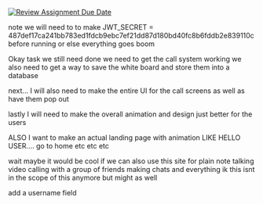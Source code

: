 [![Review Assignment Due Date](https://classroom.github.com/assets/deadline-readme-button-22041afd0340ce965d47ae6ef1cefeee28c7c493a6346c4f15d667ab976d596c.svg)](https://classroom.github.com/a/DnqlZtdt)



note we will need to to make 
JWT_SECRET = 487def17ca241bb783ed1fdcb9ebc7ef21dd87d180bd40fc8b6fddb2e839110c
before running or else everything goes boom



Okay task we still need done 
we need to get the call system working 
we also need to get a way to save the white board and store them into a database 

next... I will also need to make the entire UI for the call screens as well as have them pop out 

lastly I will need to make the overall animation and design just better for the users




ALSO I want to make an actual landing page with animation 
LIKE HELLO USER.... go to home etc etc etc



wait maybe it would be cool if we can also use this site for plain note talking
video calling with a group of friends 
making chats and everything 
ik this isnt in the scope of this anymore but might as well 



add a username field 